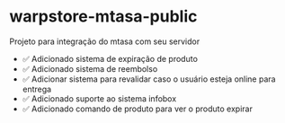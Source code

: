 # warpstore-mtasa-public
Projeto para integração do mtasa com seu servidor

- ✅ Adicionado sistema de expiração de produto
- ✅ Adicionado sistema de reembolso
- ✅ Adicionar sistema para revalidar caso o usuário esteja online para entrega
- ✅ Adicionado suporte ao sistema infobox
- ✅ Adicionado comando de produto para ver o produto expirar
